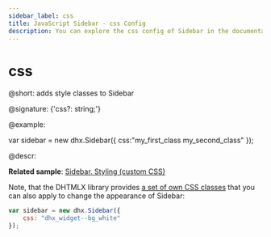 ```yaml
---
sidebar_label: css
title: JavaScript Sidebar - css Config 
description: You can explore the css config of Sidebar in the documentation of the DHTMLX JavaScript UI library. Browse developer guides and API reference, try out code examples and live demos, and download a free 30-day evaluation version of DHTMLX Suite 7.
---
```


# css

@short: adds style classes to Sidebar

@signature: {'css?: string;'}

@example:
<style>
    .my_first_class {
        /*some styles*/
    }
 
    .my_second_class {
        /*some styles*/
    }
</style>

var sidebar = new dhx.Sidebar({
    css:"my_first_class my_second_class"
});

@descr:

**Related sample**: [Sidebar. Styling (custom CSS)](https://snippet.dhtmlx.com/3mhhvvcr)

Note, that the DHTMLX library provides [a set of own CSS classes](helpers/base_elements.md#list-of-css-classes-for-styling-a-widget) that you can also apply to change the appearance of Sidebar:

~~~js
var sidebar = new dhx.Sidebar({
    css: "dhx_widget--bg_white"
});
~~~

[comment]: # (@related: sidebar/customization.md#styling)

